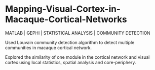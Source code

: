 # Mapping-Visual-Cortex-in-Macaque-Cortical-Networks
MATLAB | GEPHI | STATISTICAL ANALYSIS | COMMUNITY DETECTION

Used Louvain community detection algorithm to detect multiple communities in macaque cortical network. 

Explored the similarity of one module in the cortical network and visual cortex using local statistics, spatial analysis and core-periphery.
